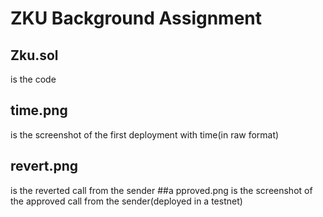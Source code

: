 # ZKU Background Assignment

## Zku.sol
is the code 

## time.png
is the screenshot of the first deployment with time(in raw format)
## revert.png
is the reverted call from the sender
##a pproved.png
is the screenshot of the approved call from the sender(deployed in a testnet)

